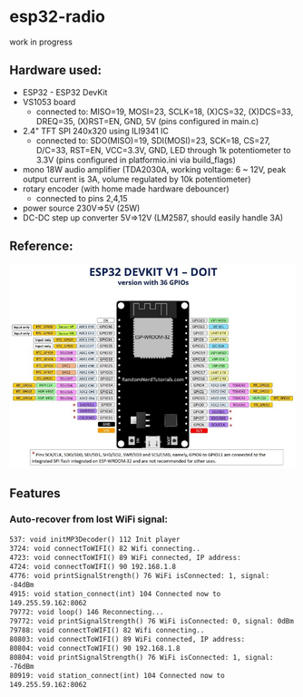 # esp32-radio

work in progress

## Hardware used:
- ESP32 - ESP32 DevKit
- VS1053 board
  - connected to: MISO=19, MOSI=23, SCLK=18, (X)CS=32, (X)DCS=33, DREQ=35, (X)RST=EN, GND, 5V (pins configured in main.c)
- 2.4" TFT SPI 240x320 using ILI9341 IC
  - connected to: SDO(MISO)=19, SDI(MOSI)=23, SCK=18, CS=27, D/C=33, RST=EN, VCC=3.3V, GND, LED through 1k potentiometer to 3.3V (pins configured in platformio.ini via build_flags)
- mono 18W audio amplifier (TDA2030A, working voltage: 6 ~ 12V, peak output current is 3A, volume regulated by 10k potentiometer)
- rotary encoder (with home made hardware debouncer)
  - connected to pins 2,4,15
- power source 230V=>5V (25W)
- DC-DC step up converter 5V=>12V (LM2587, should easily handle 3A)

## Reference:
![esp32](ESP32-DOIT-DEVKIT-V1-Board-Pinout-36-GPIOs-updated.jpg "ESP32")


## Features

### Auto-recover from lost WiFi signal:
```
537: void initMP3Decoder() 112 Init player
3724: void connectToWIFI() 82 Wifi connecting..
4723: void connectToWIFI() 89 WiFi connected, IP address:
4724: void connectToWIFI() 90 192.168.1.8
4776: void printSignalStrength() 76 WiFi isConnected: 1, signal: -84dBm
4915: void station_connect(int) 104 Connected now to 149.255.59.162:8062
79772: void loop() 146 Reconnecting...
79772: void printSignalStrength() 76 WiFi isConnected: 0, signal: 0dBm
79788: void connectToWIFI() 82 Wifi connecting..
80803: void connectToWIFI() 89 WiFi connected, IP address:
80804: void connectToWIFI() 90 192.168.1.8
80804: void printSignalStrength() 76 WiFi isConnected: 1, signal: -76dBm
80919: void station_connect(int) 104 Connected now to 149.255.59.162:8062
```
